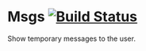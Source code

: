 Msgs [![Build Status](https://travis-ci.org/krstffr/meteor-msgs.svg)](https://travis-ci.org/krstffr/meteor-msgs)
====

Show temporary messages to the user.
